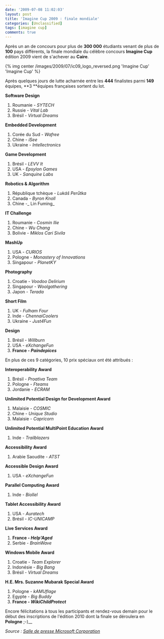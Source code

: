 ```yaml
---
date: '2009-07-08 11:02:03'
layout: post
title: 'Imagine Cup 2009 : finale mondiale'
categories: [Unclassified]
tags: [imagine cup]
comments: true
---
```


Après un an de concours pour plus de **300 000** étudiants venant de plus de **100** pays différents, la finale mondiale du célèbre concours **Imagine Cup** édition 2009 vient de s'achever au **Caire**.

{% img center /images/2009/07/ic09_logo_reversed.png 'Imagine Cup' 'Imagine Cup' %}

Après quelques jours de lutte acharnée entre les **444** finalistes parmi **149** équipes,  **3 **équipes françaises sortent du lot.

**Software Design**
	
  1. Roumanie - _SYTECH_
  2. Russie - _Vital Lab_
  3. Brésil - _Virtual Dreams_

**Embedded Development**
	
  1. Corée du Sud - _Wafree_
  2. Chine - _iSee_
  3. Ukraine - _Intellectronics_

**Game Development**
	
  1. Brésil - _LEVV It_
  2. USA - _Epsylon Games_
  3. UK - _Sanquine Labs_

**Robotics & Algorithm**
	
  1. République tchèque - _Lukáš Perůtka_
  2. Canada - _Byron Knoll_
  3. Chine -_ Lin Fuming_

**IT Challenge**
	
  1. Roumanie - _Cosmin Ilie_
  2. Chine - _Wu Chang_
  3. Bolivie - _Miklos Cari Sivila_

**MashUp**
	
  1. USA - _CURIOS_
  2. Pologne - _Monastery of Innovations_
  3. Singapour - _PlanetKY_

**Photography**
	
  1. Croatie - _Voodoo Delirium_
  2. Singapour - _Woolgathering_
  3. Japon - _Terada_

**Short Film**
	
  1. UK - _Fulham Four_
  2. Inde - _ChennaiCoolers_
  3. Ukraine - _Just4Fun_

**Design**
	
  1. Brésil - _Willburn_
  2. USA - _eXchangeFun_
  3. **France - _Paindepices_**

En plus de ces 9 catégories, 10 prix spéciaux ont été attribués :

**Interoperability Award**
	
  1. Brésil - _Proativa Team_
  2. Pologne - _Fteams_
  3. Jordanie - _ECRAM_

**Unlimited Potential Design for Development Award**
	
  1. Malaisie - _COSMIC_
  2. Chine - _Unique Studio_
  3. Malaisie - _Capricorn_

**Unlimited Potential MultiPoint Education Award**
	
  1. Inde - _Trailblazers_

**Accessibility Award**
	
  1. Arabie Saoudite - _ATST_

**Accessible Design Award**
	
  1. USA - _eXchangeFun_

**Parallel Computing Award**
	
  1. Inde - _Biollel_

**Tablet Accessibility Award**
	
  1. USA - _Auratech_
  2. Brésil - _IC-UNICAMP_

**Live Services Award**
	
  1. **France - _Help'Aged_**
  2. Serbie - _BrainWave_
  
**Windows Mobile Award**
	
  1. Croatie - _Team Explorer_
  2. Indonésie - _Big Bang_
  3. Brésil - _Virtual Dreams_

**H.E. Mrs. Suzanne Mubarak Special Award**
	
  1. Pologne - _kAMUflage_
  2. Egypte - _Big Buddy_
  3. **France - _WikiChildProtect_**

Encore félicitations à tous les participants et rendez-vous demain pour le début des inscriptions de l'édition 2010 dont la finale se déroulera en **Pologne** ;-)__

_Source : [Salle de presse Microsoft Corporation](http://www.microsoft.com/Presspass/press/2009/jul09/07-07ImagineCup2009WinnersPR.mspx)_
